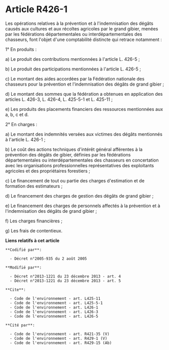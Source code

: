 # Article R426-1

Les opérations relatives à la prévention et à l'indemnisation des dégâts causés aux cultures et aux récoltes agricoles par le
grand gibier, menées par les fédérations départementales ou interdépartementales des chasseurs, font l'objet d'une
comptabilité distincte qui retrace notamment : 

1° En produits : 

a) Le produit des contributions mentionnées à l'article L. 426-5 ; 

b) Le produit des participations mentionnées à l'article L. 426-5 ; 

c) Le montant des aides accordées par la Fédération nationale des chasseurs pour la prévention et l'indemnisation des dégâts
de grand gibier ; 

d) Le montant des sommes que la fédération a obtenues en application des articles L. 426-3, L. 426-4, L. 425-5-1 et L.
425-11 ; 

e) Les produits des placements financiers des ressources mentionnées aux a, b, c et d. 

2° En charges : 

a) Le montant des indemnités versées aux victimes des dégâts mentionnés à l'article L. 426-1 ; 

b) Le coût des actions techniques d'intérêt général afférentes à la prévention des dégâts de gibier, définies par les
fédérations départementales ou interdépartementales des chasseurs en concertation avec les organisations professionnelles
représentatives des exploitants agricoles et des propriétaires forestiers ; 

c) Le financement de tout ou partie des charges d'estimation et de formation des estimateurs ; 

d) Le financement des charges de gestion des dégâts de grand gibier ; 

e) Le financement des charges de personnels affectés à la prévention et à l'indemnisation des dégâts de grand gibier ; 

f) Les charges financières ; 

g) Les frais de contentieux.

**Liens relatifs à cet article**

	**Codifié par**:

	  - Décret n°2005-935 du 2 août 2005

	**Modifié par**:

	  - Décret n°2013-1221 du 23 décembre 2013 - art. 4
	  - Décret n°2013-1221 du 23 décembre 2013 - art. 5

	**Cite**:

	  - Code de l'environnement - art. L425-11
	  - Code de l'environnement - art. L425-5-1
	  - Code de l'environnement - art. L426-1
	  - Code de l'environnement - art. L426-3
	  - Code de l'environnement - art. L426-5

	**Cité par**:

	  - Code de l'environnement - art. R421-35 (V)
	  - Code de l'environnement - art. R429-1 (V)
	  - Code de l'environnement - art. R429-15 (Ab)
